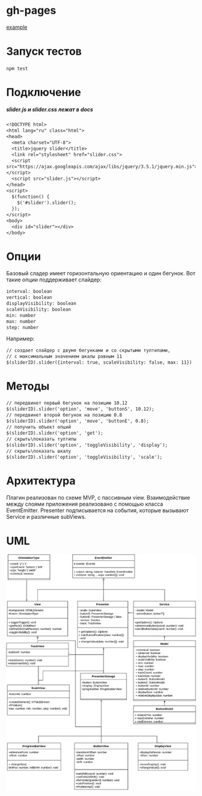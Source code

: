 # gh-pages
[example](https://gamabuntat.github.io/metalamp-4-step/)
# Запуск тестов
`npm test`
# Подключение
##### slider.js и slider.css лежат в docs

    <!DOCTYPE html>
    <html lang="ru" class="html">
    <head>
      <meta charset="UTF-8">
      <title>jquery slider</title>
      <link rel="stylesheet" href="slider.css">
      <script src="https://ajax.googleapis.com/ajax/libs/jquery/3.5.1/jquery.min.js"></script>
      <script src="slider.js"></script>
    </head>
    <script>
      $(function() {
        $('#slider').slider();
      });
    </script>
    <body>
      <div id="slider"></div>
    </body>

# Опции
Базовый сладер имеет горизонтальную ориентацию и один бегунок.
Вот такие опции поддерживает слайдер:

    interval: boolean
    vertical: boolean
    displayVisibility: boolean
    scaleVisibility: boolean
    min: number
    max: number
    step: number

Например:

    // создает слайдер с двумя бегунками и со скрытыми тултипами,
    // с максимальным значением шкалы равным 11
    $(sliderID).slider({interval: true, scaleVisibility: false, max: 11})

# Методы
    // передвинет первый бегунок на позицию 10.12
    $(sliderID).slider('option', 'move', 'buttonS', 10.12);
    // передвинет второй бегунок на позицию 0.8
    $(sliderID).slider('option', 'move', 'buttonE', 0.8);
    // получить объект опций
    $(sliderID).slider('option', 'get'); 
    // скрыть\показать тултипы
    $(sliderID).slider('option', 'toggleVisibility', 'display');
    // скрыть\показать шкалу
    $(sliderID).slider('option', 'toggleVisibility', 'scale');

# Архитектура
Плагин реализован по схеме MVP, с пассивным view.
Взаимодействие между слоями приложения реализовано с помощью класса EventEmitter. Presenter подписывается на события, которые вызывают Service и различные subViews.

# UML
![](./UML.jpg)
